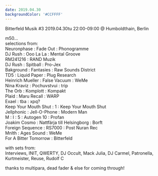 ```yaml
---
date: 2019.04.30
backgroundColor: '#CCFFFF'
---
```


Bitterfeld Musik #3 2019.04.30tu 22:00-09:00 @ Humboldthain, Berlin  

m50...  
selections from:  
Neuronphase : Fade Out : Phonogramme  
DJ Rush : Ooo La La : Mental Groove  
RM241216 : RAND Muzik  
DJ Rush : Spitball : Pro-Jex  
Bakground : Fantasies : Raw Sounds District  
TD5 : Liquid Paper : Plug Research  
Heinrich Mueller : False Vacuum : WeMe  
Nina Kraviz : Pochuvstvui : trip  
The Orb : Komplott : Kompakt  
Plaid : Maru Recall : WARP  
Exael : tba : xpq?  
Keep Your Mouth Shut : 1 : Keep Your Mouth Shut  
Jellphonic : Jell-O-Phone : Modern Man  
M : I : 5 : Autogen 10 : Profan  
Joakim Cosmo : Nattfärja till Helsingborg : Borft  
Foreign Sequence : RS7000 : Post Nuran Rec  
Mnlth : Ages Sound : WeMe  
For A Bitter Tomorrow : Bitterfeld  

with sets from:  
Interviews, INIT, QWERTY, DJ Occult, Mack Julia, DJ Carmel, Patronella, Kurtmeister, Reuse, Rudolf C  

thanks to multipara, dead fader & else for coming through!